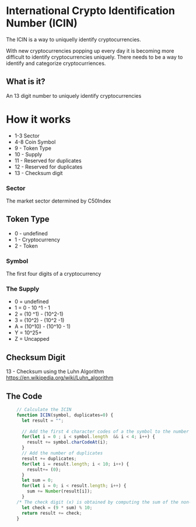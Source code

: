 # International Crypto Identification Number (ICIN)
The ICIN is a way to uniquelly identify cryptocurrencies.

With new cryptocurrencies popping up every day it is becoming more difficult to identify cryptocurrencies uniquely.  There needs to be a way to identify and categorize cryptocurriences.  


## What is it?
An 13 digit number to uniquely identify cryptocurrencies

# How it works
- 1-3 Sector
- 4-8 Coin Symbol
- 9 - Token Type 
- 10 - Supply
- 11 - Reserved for duplicates
- 12 - Reserved for duplicates
- 13 - Checksum digit

### Sector
The market sector determined by C50Index

## Token Type
- 0 - undefined
- 1 - Cryptocurrency
- 2 - Token

### Symbol
The first four digits of a cryptocurrency

### The Supply
- 0 = undefined
- 1 = 0 - 10 ^1 - 1
- 2 = (10 ^1) - (10^2-1)
- 3 = (10^2) - (10^2 -1)
- A = (10^10) - (10^10 - 1)
- Y = 10^25+
- Z = Uncapped

## Checksum Digit
13 - Checksum using the Luhn Algorithm https://en.wikipedia.org/wiki/Luhn_algorithm


## The Code
```javascript
    // Calculate the ICIN
    function ICIN(symbol, duplicates=0) {
      let result = "";
      
      // Add the first 4 character codes of a the symbol to the number
      for(let i = 0 ; i < symbol.length  && i < 4; i++) {
        result += symbol.charCodeAt(i);
      }
      // Add the number of duplicates
      result += duplicates;
      for(let i = result.length; i < 10; i++) {
        result+= (0);
      }
      let sum = 0;
      for(let i = 0; i < result.length; i++) {
        sum += Number(result[i]);
      }
    /* The check digit (x) is obtained by computing the sum of the non-check digits then computing 9 times that value modulo 10 */
      let check = (9 * sum) % 10;
      return result += check;
    }
```


